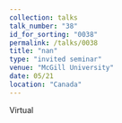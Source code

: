 ```yaml
---
collection: talks
talk_number: "38"
id_for_sorting: "0038"
permalink: /talks/0038
title: "nan" 
type: "invited seminar"
venue: "McGill University"
date: 05/21
location: "Canada"
---
```


Virtual
